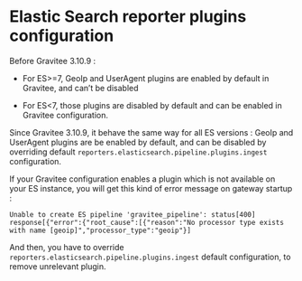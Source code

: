 # Elastic Search reporter plugins configuration

Before Gravitee 3.10.9 :

-   For ES&gt;=7, GeoIp and UserAgent plugins are enabled by default in
    Gravitee, and can’t be disabled

-   For ES&lt;7, those plugins are disabled by default and can be
    enabled in Gravitee configuration.

Since Gravitee 3.10.9, it behave the same way for all ES versions :
GeoIp and UserAgent plugins are be enabled by default, and can be
disabled by overriding default
`reporters.elasticsearch.pipeline.plugins.ingest` configuration.

If your Gravitee configuration enables a plugin which is not available
on your ES instance, you will get this kind of error message on gateway
startup :

`Unable to create ES pipeline 'gravitee_pipeline': status[400] response[{"error":{"root_cause":[{"reason":"No processor type exists with name [geoip]","processor_type":"geoip"}]`

And then, you have to override
`reporters.elasticsearch.pipeline.plugins.ingest` default configuration,
to remove unrelevant plugin.
